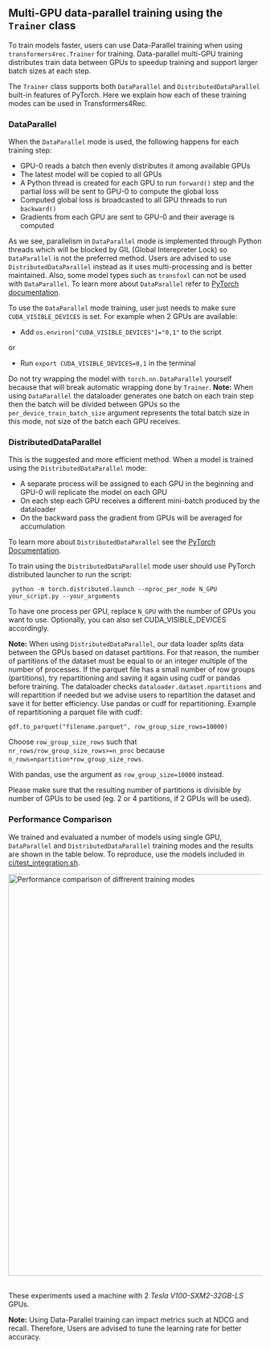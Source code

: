 ## Multi-GPU data-parallel training using the `Trainer` class

To train models faster, users can use Data-Parallel training when using `transformers4rec.Trainer` for training. Data-parallel multi-GPU training distributes train data between GPUs to speedup training and support larger batch sizes at each step.

The `Trainer` class supports both `DataParallel` and `DistributedDataParallel` built-in features of PyTorch. Here we explain how each of these training modes can be used in Transformers4Rec.

### DataParallel
When the `DataParallel` mode is used, the following happens for each training step:
- GPU-0 reads a batch then evenly distributes it among available GPUs
- The latest model will be copied to all GPUs
- A Python thread is created for each GPU to run `forward()` step and the partial loss will be sent to GPU-0 to compute the global loss
- Computed global loss is broadcasted to all GPU threads to run `backward()`
- Gradients from each GPU are sent to GPU-0 and their average is computed

As we see, parallelism in `DataParallel` mode is implemented through Python threads which will be blocked by GIL (Global Interepreter Lock) so `DataParallel` is not the preferred method. Users are advised to use `DistributedDataParallel` instead as it uses multi-processing and is better maintained. Also, some model types such as `transfoxl` can not be used with `DataParallel`. To learn more about `DataParallel` refer to [PyTorch documentation](https://pytorch.org/docs/master/generated/torch.nn.DataParallel.html).

To use the `DataParallel` mode training, user just needs to make sure `CUDA_VISIBLE_DEVICES` is set. For example when 2 GPUs are available:
- Add ```os.environ["CUDA_VISIBLE_DEVICES"]="0,1"``` to the script 

or

-  Run ```export CUDA_VISIBLE_DEVICES=0,1``` in the terminal

Do not try wrapping the model with ```torch.nn.DataParallel``` yourself because that will break automatic wrapping done by `Trainer`.
<b>Note:</b> When using `DataParallel` the dataloader generates one batch on each train step then the batch will be divided between GPUs so the `per_device_train_batch_size` argument represents the total batch size in this mode, not size of the batch each GPU receives.

### DistributedDataParallel

This is the suggested and more efficient method. When a model is trained using the `DistributedDataParallel` mode:
- A separate process will be assigned to each GPU in the beginning and GPU-0 will replicate the model on each GPU
- On each step each GPU receives a different mini-batch produced by the dataloader
- On the backward pass the gradient from GPUs will be averaged for accumulation

To learn more about `DistributedDataParallel` see the [PyTorch Documentation](https://pytorch.org/docs/master/generated/torch.nn.parallel.DistributedDataParallel.html#torch.nn.parallel.DistributedDataParallel).

To train using the `DistributedDataParallel` mode user should use PyTorch distributed launcher to run the script:

``` python -m torch.distributed.launch --nproc_per_node N_GPU your_script.py --your_arguments```

To have one process per GPU, replace `N_GPU` with the number of GPUs you want to use. Optionally, you can also set CUDA_VISIBLE_DEVICES accordingly.

<b>Note:</b> When using `DistributedDataParallel`, our data loader splits data between the GPUs based on dataset partitions. For that reason, the number of partitions of the dataset must be equal to or an integer multiple of the number of processes. If the parquet file has a small number of row groups (partitions), try repartitioning and saving it again using cudf or pandas before training. The dataloader checks `dataloader.dataset.npartitions` and will repartition if needed but we advise users to repartition the dataset and save it for better efficiency. Use pandas or cudf for repartitioning. Example of repartitioning a parquet file with cudf:

```gdf.to_parquet("filename.parquet", row_group_size_rows=10000)```

Choose `row_group_size_rows` such that `nr_rows/row_group_size_rows>=n_proc` because `n_rows=npartition*row_group_size_rows`.

With pandas, use the argument as ```row_group_size=10000``` instead.

Please make sure that the resulting number of partitions is divisible by number of GPUs to be used (eg. 2 or 4 partitions, if 2 GPUs will be used).

### Performance Comparison

We trained and evaluated a number of models using single GPU, `DataParallel` and `DistributedDataParallel` training modes and the results are shown in the table below. To reproduce, use the models included in [ci/test_integration.sh](https://github.com/NVIDIA-Merlin/Transformers4Rec/blob/stable/ci/test_integration.sh).

<img src="_images/DP_DDP_perf.png" alt="Performance comparison of diffrerent training modes" style="width:800px;display:block;margin-left:auto;margin-right:auto;"/><br>

These experiments used a machine with 2 <i>Tesla V100-SXM2-32GB-LS</i> GPUs.

<b>Note:</b> Using Data-Parallel training can impact metrics such at NDCG and recall. Therefore, Users are advised to tune the learning rate for better accuracy.
